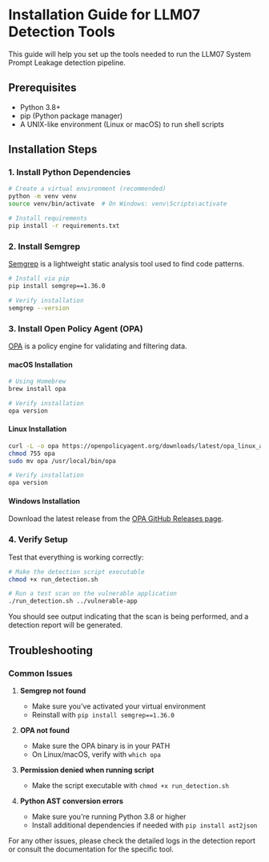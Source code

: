 # Installation Guide for LLM07 Detection Tools

This guide will help you set up the tools needed to run the LLM07 System Prompt Leakage detection pipeline.

## Prerequisites

- Python 3.8+
- pip (Python package manager)
- A UNIX-like environment (Linux or macOS) to run shell scripts

## Installation Steps

### 1. Install Python Dependencies

```bash
# Create a virtual environment (recommended)
python -m venv venv
source venv/bin/activate  # On Windows: venv\Scripts\activate

# Install requirements
pip install -r requirements.txt
```

### 2. Install Semgrep

[Semgrep](https://semgrep.dev/) is a lightweight static analysis tool used to find code patterns.

```bash
# Install via pip
pip install semgrep==1.36.0

# Verify installation
semgrep --version
```

### 3. Install Open Policy Agent (OPA)

[OPA](https://www.openpolicyagent.org/) is a policy engine for validating and filtering data.

#### macOS Installation

```bash
# Using Homebrew
brew install opa

# Verify installation
opa version
```

#### Linux Installation

```bash
curl -L -o opa https://openpolicyagent.org/downloads/latest/opa_linux_amd64
chmod 755 opa
sudo mv opa /usr/local/bin/opa

# Verify installation
opa version
```

#### Windows Installation

Download the latest release from the [OPA GitHub Releases page](https://github.com/open-policy-agent/opa/releases).

### 4. Verify Setup

Test that everything is working correctly:

```bash
# Make the detection script executable
chmod +x run_detection.sh

# Run a test scan on the vulnerable application
./run_detection.sh ../vulnerable-app
```

You should see output indicating that the scan is being performed, and a detection report will be generated.

## Troubleshooting

### Common Issues

1. **Semgrep not found**
   - Make sure you've activated your virtual environment
   - Reinstall with `pip install semgrep==1.36.0`

2. **OPA not found**
   - Make sure the OPA binary is in your PATH
   - On Linux/macOS, verify with `which opa`

3. **Permission denied when running script**
   - Make the script executable with `chmod +x run_detection.sh`

4. **Python AST conversion errors**
   - Make sure you're running Python 3.8 or higher
   - Install additional dependencies if needed with `pip install ast2json`

For any other issues, please check the detailed logs in the detection report or consult the documentation for the specific tool. 